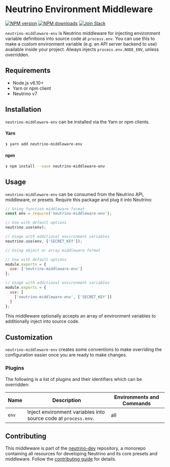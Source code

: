 # Neutrino Environment Middleware
[![NPM version][npm-image]][npm-url] [![NPM downloads][npm-downloads]][npm-url] [![Join Slack][slack-image]][slack-url]

`neutrino-middleware-env` is Neutrino middleware for injecting environment variable definitions into
source code at `process.env`. You can use this to make a custom environment variable (e.g. an API server backend to
use) available inside your project. Always injects `process.env.NODE_ENV`, unless overridden.

## Requirements

- Node.js v6.10+
- Yarn or npm client
- Neutrino v7

## Installation

`neutrino-middleware-env` can be installed via the Yarn or npm clients.

#### Yarn

```bash
❯ yarn add neutrino-middleware-env
```

#### npm

```bash
❯ npm install --save neutrino-middleware-env
```

## Usage

`neutrino-middleware-env` can be consumed from the Neutrino API, middleware, or presets. Require this package
and plug it into Neutrino:

```js
// Using function middleware format
const env = require('neutrino-middleware-env');

// Use with default options
neutrino.use(env);

// Usage with additional environment variables
neutrino.use(env, ['SECRET_KEY']);
```

```js
// Using object or array middleware format

// Use with default options
module.exports = {
  use: ['neutrino-middleware-env']
};

// Usage with additional environment variables
module.exports = {
  use: [
    ['neutrino-middleware-env', ['SECRET_KEY']]
  ]
};
```

This middleware optionally accepts an array of environment variables to additionally inject into source code.

## Customization

`neutrino-middleware-env` creates some conventions to make overriding the configuration easier once you are ready to
make changes.

### Plugins

The following is a list of plugins and their identifiers which can be overridden:

| Name | Description | Environments and Commands |
| --- | --- | --- |
| `env` | Inject environment variables into source code at `process.env`. | all |

## Contributing

This middleware is part of the [neutrino-dev](https://github.com/mozilla-neutrino/neutrino-dev) repository, a monorepo
containing all resources for developing Neutrino and its core presets and middleware. Follow the
[contributing guide](https://neutrino.js.org/contributing) for details.

[npm-image]: https://img.shields.io/npm/v/neutrino-middleware-env.svg
[npm-downloads]: https://img.shields.io/npm/dt/neutrino-middleware-env.svg
[npm-url]: https://npmjs.org/package/neutrino-middleware-env
[slack-image]: https://neutrino-slack.herokuapp.com/badge.svg
[slack-url]: https://neutrino-slack.herokuapp.com/
